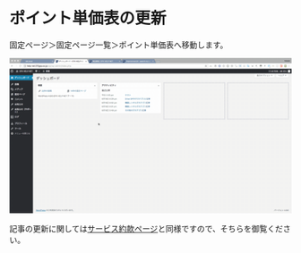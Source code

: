 # ポイント単価表の更新

固定ページ＞固定ページ一覧＞ポイント単価表へ移動します。

![](../.gitbook/assets/2018-06-26-19.34.58.gif)

記事の更新に関しては[サービス約款ページ](sbisupjino.md)と同様ですので、そちらを御覧ください。

